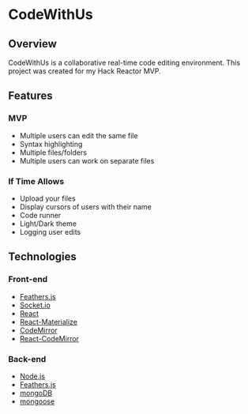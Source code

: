 # CodeWithUs #

## Overview ##
CodeWithUs is a collaborative real-time code editing environment. This project was created for my Hack Reactor MVP.

## Features ##
### MVP ###
- Multiple users can edit the same file
- Syntax highlighting
- Multiple files/folders
- Multiple users can work on separate files

### If Time Allows ###
- Upload your files
- Display cursors of users with their name
- Code runner
- Light/Dark theme
- Logging user edits

## Technologies ##
### Front-end ###
- [Feathers.js](http://feathersjs.com/)
- [Socket.io](http://socket.io/)
- [React](https://facebook.github.io/react/)
- [React-Materialize](https://github.com/react-materialize/react-materialize)
- [CodeMirror](https://github.com/codemirror/codemirror)
- [React-CodeMirror](https://github.com/JedWatson/react-codemirror)

### Back-end ###
- [Node.js](https://nodejs.org/en/)
- [Feathers.js](http://feathersjs.com/)
- [mongoDB](https://www.mongodb.com/)
- [mongoose](http://mongoosejs.com/)
